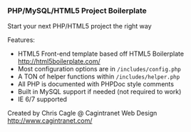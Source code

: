 ### PHP/MySQL/HTML5 Project Boilerplate ###
Start your next PHP/HTML5 project the right way

Features:
  * HTML5 Front-end template based off HTML5 Boilerplate http://html5boilerplate.com/
  * Most configuration options are in `/includes/config.php`
  * A TON of helper functions within `/includes/helper.php`
  * All PHP is documented with PHPDoc style comments
  * Built in MySQL support if needed (not required to work)
  * IE 6/7 supported


Created by Chris Cagle @ Cagintranet Web Design http://www.cagintranet.com/